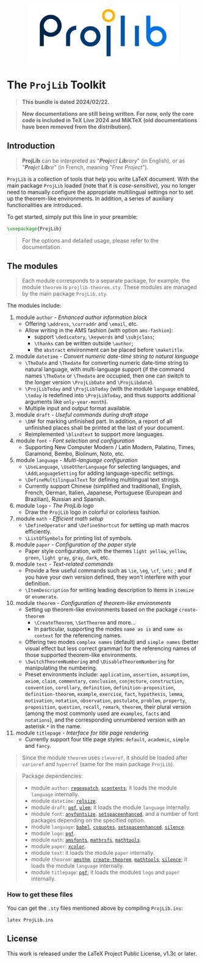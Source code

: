<!-- Copyright (C) 2021-2024 by Jinwen XU -->

<!-- ![image](https://github.com/Jinwen-XU/ProjLib/raw/main/logo/ProjLib-logo.png) -->
<div align=center><img height="150" src="https://github.com/Jinwen-XU/ProjLib/raw/main/logo/ProjLib-logo.png"/></div>

# The `ProjLib` Toolkit

> **This bundle is dated 2024/02/22.**

> **New documentations are still being written. For now, only the core code is included in TeX Live 2024 and MiKTeX (old documentations have been removed from the distribution).**

## Introduction

> **ProjLib** can be interpreted as "***Proj**ect **Lib**rary*" (in English), or as "***Proj**et **Lib**re*" (in French, meaning "*Free Project*").

`ProjLib` is a collection of tools that help you write LaTeX document. With the main package `ProjLib` loaded (note that it is *case-sensitive*), you no longer need to manually configure the appropriate multilingual settings nor to set up the theorem-like environments. In addition, a series of auxiliary functionalities are introduced.

To get started, simply put this line in your preamble:
```latex
\usepackage{ProjLib}
```
> For the options and detailed usage, please refer to the documentation.


## The modules

> Each module corresponds to a separate package, for example, the module `theorem` is `projlib-theorem.sty`. These modules are managed by the main package `ProjLib.sty`.

The modules include:
1. module `author` - *Enhanced author information block*
    - Offering `\address`, `\curraddr` and `\email`, etc.
    - Allow writing in the AMS fashion (with option `ams-fashion`):
        - support `\dedicatory`, `\keywords` and `\subjclass`;
        - `\thanks` can be written outside `\author`;
        - the `abstract` environment can be placed before `\maketitle`.
1. module `datetime` - *Convert numeric date-time string to natural language*
    - `\TheDate` and `\Thedate` for converting numeric date-time string to natural language, with multi-language support (if the command names `\TheDate` or `\Thedate` are occupied, then one can switch to the longer version `\ProjLibDate` and `\ProjLibdate`).
    - `\ProjLibToday` and `\ProjLibToday` (with the module `language` enabled, `\today` is redefined into `\ProjLibToday`, and thus supports additional arguments like `only-year-month`).
    - Multiple input and output format available.
1. module `draft` - *Useful commands during draft stage*
    - `\DNF` for marking unfinished part. In addition, a report of all unfinished places shall be printed at the last of your document.
    - Reimplemented `\blindtext` to support more languages.
1. module `font` - *Font selection and configuration*
    - Supporting New Computer Modern / Latin Modern, Palatino, Times, Garamond, Bembo, Biolinum, Noto, etc.
1. module `language` - *Multi-language configuration*
    - `\UseLanguage`, `\UseOtherLanguage` for selecting languages, and `\AddLanguageSetting` for adding language-specific settings.
    - `\DefineMultilingualText` for defining multilingual text strings.
    - Currently support Chinese (simplified and traditional), English, French, German, Italien, Japanese, Portuguese (European and Brazilian), Russian and Spanish.
1. module `logo` - *The ProjLib logo*
    - Draw the `ProjLib` logo in colorful or colorless fashion.
1. module `math` - *Efficient math setup*
    - `\DefineOperator` and `\DefineShortcut` for setting up math macros efficiently.
    - `\ListOfSymbols` for printing list of symbols.
1. module `paper` - *Configuration of the paper style*
    - Paper style configuration, with the themes `light yellow`, `yellow`, `green`, `light gray`, `gray`, `dark`, etc.
1. module `text` - *Text-related commands*
    - Provide a few useful commands such as `\ie`, `\eg`, `\cf`, `\etc` ; and if you have your own version defined, they won't interfere with your definition.
    - `\ItemDescription` for writing leading description to items in `itemize` or `enumerate`.
1. module `theorem` - *Configuration of theorem-like environments*
    - Setting up theorem-like environments based on the package `create-theorem`
        - `\CreateTheorem`, `\SetTheorem` and more...
        - In particular, supporting the modes `name as is` and `name as context` for the referencing names.
    - Offering two modes `complex names` (default) and `simple names` (better visual effect but less correct grammar) for the referencing names of those supported theorem-like environments.
    - `\SwitchTheoremNumbering` and `\DisableTheoremNumbering` for manipulating the numbering.
    - Preset environments include: `application`, `assertion`, `assumption`, `axiom`, `claim`, `commentary`, `conclusion`, `conjecture`, `construction`, `convention`, `corollary`, `definition`, `definition-proposition`, `definition-theorem`, `example`, `exercise`, `fact`, `hypothesis`, `lemma`, `motivation`, `notation`, `observation`, `postulate`, `problem`, `property`, `proposition`, `question`, `recall`, `remark`, `theorem`, their plural version (among the most commonly used are `examples`, `facts` and `notations`), and the corresponding unnumbered version with an asterisk `*` in the name.
1. module `titlepage` - *Interface for title page rendering*
    - Currently support four title page styles: `default`, `academic`, `simple` and `fancy`.

> Since the module `theorem` uses `cleveref`, it should be loaded after `varioref` and `hyperref` (same for the main package `ProjLib`).

> Package dependencies:
> - module `author`: [`regexpatch`](https://ctan.org/pkg/regexpatch), [`scontents`](https://ctan.org/pkg/scontents); it loads the module `language` internally.
> - module `datetime`: [`relsize`](https://ctan.org/pkg/relsize).
> - module `draft`: [`pgf`](https://ctan.org/pkg/pgf), [`ulem`](https://ctan.org/pkg/ulem); it loads the module `language` internally.
> - module `font`: [`anyfontsize`](https://ctan.org/pkg/anyfontsize), [`setspaceenhanced`](https://ctan.org/pkg/setspaceenhanced), and a number of font packages depending on the specified option.
> - module `language`: [`babel`](https://ctan.org/pkg/babel), [`csquotes`](https://ctan.org/pkg/csquotes), [`setspaceenhanced`](https://ctan.org/pkg/setspaceenhanced), [`silence`](https://ctan.org/pkg/silence).
> - module `logo`: [`pgf`](https://ctan.org/pkg/pgf).
> - module `math`: [`amsfonts`](https://ctan.org/pkg/amsfonts), [`mathrsfs`](https://ctan.org/pkg/mathrsfs), [`mathtools`](https://ctan.org/pkg/mathtools).
> - module `paper`: [`xcolor`](https://ctan.org/pkg/xcolor).
> - module `text`: it loads the module `paper` internally.
> - module `theorem`: [`amsthm`](https://ctan.org/pkg/amsthm), [`create-theorem`](https://ctan.org/pkg/create-theorem), [`mathtools`](https://ctan.org/pkg/mathtools), [`silence`](https://ctan.org/pkg/silence); it loads the module `language` internally.
> - module `titlepage`: [`pgf`](https://ctan.org/pkg/pgf); it loads the modules `logo` and `paper` internally.


<!-- ## Regarding the files and the compilation of documentations -->

### How to get these files
You can get the `.sty` files mentioned above by compiling `ProjLib.ins`:
```
latex ProjLib.ins
```
<!--
### How to get the source of the documentation
You can get the `.tex` source files of the documentation by compiling `ProjLib-doc.ins`:
```
latex ProjLib-doc.ins
```

### How to compile the documentation
It is recommended to use `latexmk` with option `-xelatex`:
```
latexmk -xelatex ProjLib-doc-**.tex
```
Here `**` should be replaced with the language identifier, such as `en`.

### Automation
All these can be done with the given script `MakeFile.sh`.
-->

## License

This work is released under the LaTeX Project Public License, v1.3c or later.
